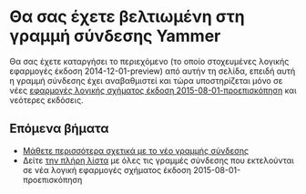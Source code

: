 <properties
   pageTitle="Χρησιμοποιώντας τη γραμμή σύνδεσης Yammer σε εφαρμογές της λογικής | Microsoft Azure εφαρμογής υπηρεσίας"
   description="Πώς να δημιουργείτε και να ρυθμίσετε τις παραμέτρους της εφαρμογής Yammer γραμμής σύνδεσης ή API και να το χρησιμοποιήσετε σε μια εφαρμογή λογικής στο Azure εφαρμογής υπηρεσίας"
   services="logic-apps"
   documentationCenter=".net,nodejs,java"
   authors="msftman"
   manager="erikre"
   editor=""/>

<tags
   ms.service="logic-apps"
   ms.devlang="multiple"
   ms.topic="article"
   ms.tgt_pltfrm="na"
   ms.workload="integration"
   ms.date="04/19/2016"
   ms.author="deonhe"/>


# <a name="weve-improved-the-yammer-connector"></a>Θα σας έχετε βελτιωμένη στη γραμμή σύνδεσης Yammer 

Θα σας έχετε καταργήσει το περιεχόμενο (το οποίο στοχευμένες λογικής εφαρμογές έκδοση 2014-12-01-preview) από αυτήν τη σελίδα, επειδή αυτή η γραμμή σύνδεσης έχει αναβαθμιστεί και τώρα υποστηρίζεται μόνο σε νέες [εφαρμογές λογικής σχήματος έκδοση 2015-08-01-προεπισκόπηση](./app-service-logic-schema-2015-08-01.md) και νεότερες εκδόσεις. 


## <a name="next-steps"></a>Επόμενα βήματα    

- [Μάθετε περισσότερα σχετικά με το νέο γραμμής σύνδεσης](../connectors/connectors-create-api-yammer.md)
- Δείτε [την πλήρη λίστα](../connectors/apis-list.md) με όλες τις γραμμές σύνδεσης που εκτελούνται σε νέα λογική εφαρμογές σχήματος έκδοση 2015-08-01-προεπισκόπηση  


